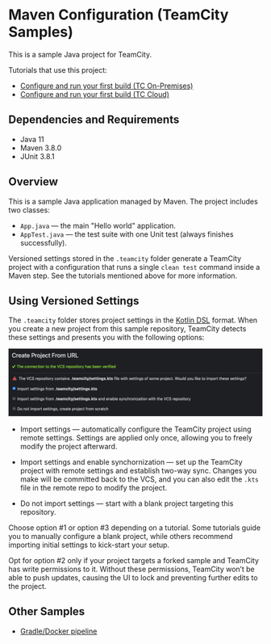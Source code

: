 # Maven Configuration (TeamCity Samples)

This is a sample Java project for TeamCity.

Tutorials that use this project:

* [Configure and run your first build (TC On-Premises)](https://www.jetbrains.com/help/teamcity/configure-and-run-your-first-build.html)
* [Configure and run your first build (TC Cloud)](https://www.jetbrains.com/help/teamcity/cloud/configure-and-run-your-first-build.html)

## Dependencies and Requirements

* Java 11
* Maven 3.8.0
* JUnit 3.8.1

## Overview

This is a sample Java application managed by Maven. The project includes two classes:

* `App.java` — the main "Hello world" application.
* `AppTest.java` — the test suite with one Unit test (always finishes successfully).

Versioned settings stored in the `.teamcity` folder generate a TeamCity project with a configuration that runs a single `clean test` command inside a Maven step. See the tutorials mentioned above for more information.

## Using Versioned Settings

The `.teamcity` folder stores project settings in the [Kotlin DSL](https://www.jetbrains.com/help/teamcity/kotlin-dsl.html) format. When you create a new project from this sample repository, TeamCity detects these settings and presents you with the following options:

![](tc-settings-import.png)

* Import settings — automatically configure the TeamCity project using remote settings. Settings are applied only once, allowing you to freely modify the project afterward.

* Import settings and enable synchornization — set up the TeamCity project with remote settings and establish two-way sync. Changes you make will be committed back to the VCS, and you can also edit the `.kts` file in the remote repo to modify the project.

* Do not import settings — start with a blank project targeting this repository.

Choose option #1 or option #3 depending on a tutorial. Some tutorials guide you to manually configure a blank project, while others recommend importing initial settings to kick-start your setup.

Opt for option #2 only if your project targets a forked sample and TeamCity has write permissions to it. Without these permissions, TeamCity won’t be able to push updates, causing the UI to lock and preventing further edits to the project.

## Other Samples

* [Gradle/Docker pipeline](https://github.com/JetBrains/Gradle-Docker-Pipeline-TeamCity-Samples)
